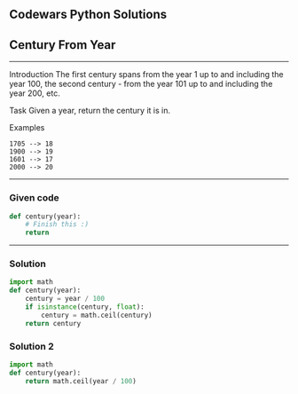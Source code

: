 
Codewars Python Solutions
---
## Century From Year <br>
---
Introduction
The first century spans from the year 1 up to and including the year 100, the second century - from the year 101 up to and including the year 200, etc.

Task
Given a year, return the century it is in.

Examples
```
1705 --> 18
1900 --> 19
1601 --> 17
2000 --> 20
```
---
### Given code
```python
def century(year):
    # Finish this :)
    return
```
---
### Solution
```python
import math
def century(year):
    century = year / 100
    if isinstance(century, float):
        century = math.ceil(century)
    return century
```

### Solution 2
```python
import math
def century(year):
    return math.ceil(year / 100)
```
